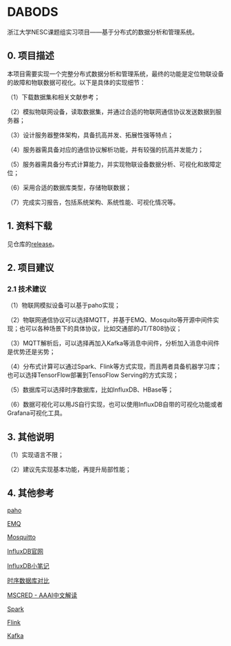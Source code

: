 # DABODS

浙江大学NESC课题组实习项目——基于分布式的数据分析和管理系统。

## 0. 项目描述

本项目需要实现一个完整分布式数据分析和管理系统，最终的功能是定位物联设备的故障和物联数据可视化。以下是具体的实现细节：

（1）下载数据集和相关文献参考；

（2）模拟物联网设备，读取数据集，并通过合适的物联网通信协议发送数据到服务器；

（3）设计服务器整体架构，具备抗高并发、拓展性强等特点；

（4）服务器需具备对应的通信协议解析功能，并有较强的抗高并发能力；

（5）服务器需具备分布式计算能力，并实现物联设备数据分析、可视化和故障定位；

（6）采用合适的数据库类型，存储物联数据；

（7）完成实习报告，包括系统架构、系统性能、可视化情况等。

## 1. 资料下载

见仓库的[release](https://github.com/Neyzoter/dabods/releases)。

## 2. 项目建议

### 2.1 技术建议

（1）物联网模拟设备可以基于paho实现；

（2）物联网通信协议可以选择MQTT，并基于EMQ、Mosquito等开源中间件实现；也可以各种场景下的具体协议，比如交通部的JT/T808协议；

（3）MQTT解析后，可以选择再加入Kafka等消息中间件，分析加入消息中间件是优势还是劣势；

（4）分布式计算可以通过Spark、Flink等方式实现，而且两者具备机器学习库；也可以选择TensorFlow部署到TensoFlow Serving的方式实现；

（5）数据库可以选择时序数据库，比如InfluxDB、HBase等；

（6）数据可视化可以用JS自行实现，也可以使用InfluxDB自带的可视化功能或者Grafana可视化工具。

## 3. 其他说明

（1）实现语言不限；

（2）建议先实现基本功能，再提升局部性能；

## 4. 其他参考

[paho](https://github.com/eclipse?q=paho&type=&language=)

[EMQ](https://www.emqx.io/cn/)

[Mosquitto](https://mosquitto.org/)

[InfluxDB官网](https://www.influxdata.com/)

[InfluxDB小笔记](https://neyzoter.cn/wiki/InfluxDb/)

[时序数据库对比](https://neyzoter.cn/2019/09/14/Survey-On-Time-Series-DB/)

[MSCRED - AAAI中文解读](http://vlambda.com/wz_wJc078JGW6.html)

[Spark](http://spark.apache.org/)

[Flink](https://flink.apache.org/zh/flink-architecture.html)

[Kafka](http://kafka.apache.org/)